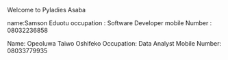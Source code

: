 Welcome to Pyladies Asaba 

name:Samson Eduotu
occupation : Software Developer
mobile Number : 08032236858


Name: Opeoluwa Taiwo Oshifeko
Occupation: Data Analyst
Mobile Number: 08033779935
